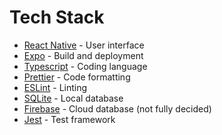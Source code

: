 
# Tech Stack
- [React Native](https://reactnative.dev/) - User interface
- [Expo](https://expo.dev/) - Build and deployment
- [Typescript](https://www.typescriptlang.org/) - Coding language
- [Prettier](https://prettier.io/) - Code formatting
- [ESLint](https://eslint.org/) - Linting
- [SQLite](https://www.sqlite.org/) - Local database
- [Firebase](https://firebase.google.com/) - Cloud database (not fully decided)
- [Jest](https://jestjs.io/) - Test framework
